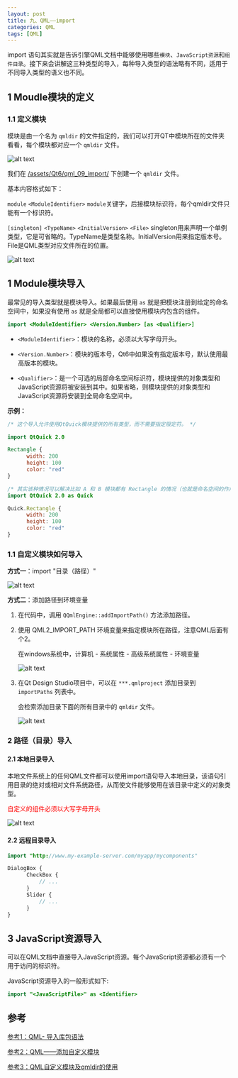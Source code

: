 ```yaml
---
layout: post
title: 九、QML——import
categories: QML
tags: [QML]
---
```


import 语句其实就是告诉引擎QML文档中能够使用哪些`模块`、`JavaScript资源`和`组件目录`。接下来会讲解这三种类型的导入，每种导入类型的语法略有不同，适用于不同导入类型的语义也不同。

## 1 Moudle模块的定义


### 1.1 定义模块

模块是由一个名为 `qmldir` 的文件指定的，我们可以打开QT中模块所在的文件夹看看，每个模块都对应一个 `qmldir` 文件。

![alt text](/assets/Qt6/qml_09_import/image/image-1.png)

我们在 [/assets/Qt6/qml_09_import/](/assets/Qt6/qml_09_import/) 下创建一个 `qmldir` 文件。

基本内容格式如下：

`module` `<ModuleIdentifier>` `module`关键字，后接模块标识符，每个qmldir文件只能有一个标识符。

`[singleton]` `<TypeName>` `<InitialVersion>` `<File>` singleton用来声明一个单例类型，它是可省略的。TypeName是类型名称。InitialVersion用来指定版本号。File是QML类型对应文件所在的位置。

![alt text](/assets/Qt6/qml_09_import/image/image-2.png)


## 1 Module模块导入

最常见的导入类型就是模块导入。如果最后使用 `as` 就是把模块注册到给定的命名空间中，如果没有使用 `as` 就是全局都可以直接使用模块内包含的组件。

```qml
import <ModuleIdentifier> <Version.Number> [as <Qualifier>]
```

- `<ModuleIdentifier>`：模块的名称，必须以大写字母开头。

- `<Version.Number>`：模块的版本号，Qt6中如果没有指定版本号，默认使用最高版本的模块。

- `<Qualifier>`：是一个可选的局部命名空间标识符，模块提供的对象类型和JavaScript资源将被安装到其中。如果省略，则模块提供的对象类型和JavaScript资源将安装到全局命名空间中。

**示例：**

```qml
/* 这个导入允许使用QtQuick模块提供的所有类型，而不需要指定限定符。 */

import QtQuick 2.0

Rectangle {
      width: 200
      height: 100
      color: "red"
}

/* 其实该种情况可以解决比如 A 和 B 模块都有 Rectangle 的情况（也就是命名空间的作用） */
import QtQuick 2.0 as Quick

Quick.Rectangle {
      width: 200
      height: 100
      color: "red"
}
```

### 1.1 自定义模块如何导入

**方式一**：import "目录（路径）"

![alt text](/assets/Qt6/qml_09_import/image/image-3.png)

**方式二**：添加路径到环境变量

1. 在代码中，调用 `QQmlEngine::addImportPath()` 方法添加路径。

2. 使用 QML2_IMPORT_PATH 环境变量来指定模块所在路径，注意QML后面有个2。
    
    在windows系统中，计算机 - 系统属性 - 高级系统属性 - 环境变量

    ![alt text](/assets/Qt6/qml_09_import/image/image-4.png)

3. 在Qt Design Studio项目中，可以在 `***.qmlproject` 添加目录到 `importPaths` 列表中。

    会检索添加目录下面的所有目录中的 `qmldir` 文件。

    ![alt text](/assets/Qt6/qml_09_import/image/image-5.png)


### 2 路径（目录）导入

#### 2.1 本地目录导入

本地文件系统上的任何QML文件都可以使用import语句导入本地目录，该语句引用目录的绝对或相对文件系统路径，从而使文件能够使用在该目录中定义的对象类型。

<font color="red">自定义的组件必须以大写字母开头</font>

![alt text](/assets/Qt6/qml_09_import/image/image-6.png)

#### 2.2 远程目录导入

```qml
import "http://www.my-example-server.com/myapp/mycomponents"

DialogBox {
      CheckBox {
          // ...
      }
      Slider {
          // ...
      }
}
```

## 3 JavaScript资源导入

可以在QML文档中直接导入JavaScript资源。每个JavaScript资源都必须有一个用于访问的标识符。

JavaScript资源导入的一般形式如下:

```qml
import "<JavaScriptFile>" as <Identifier>
```

## 参考

[参考1：QML- 导入库包语法](https://blog.csdn.net/qq_43680827/article/details/128963519)


[参考2：QML——添加自定义模块](https://www.cnblogs.com/hellovenus/p/qml_custom_module.html)

[参考3：QML自定义模块及qmldir的使用](https://blog.csdn.net/luoyayun361/article/details/130181002)